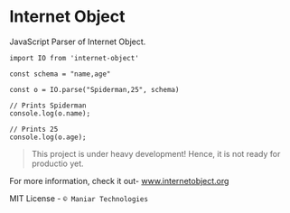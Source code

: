 # Internet Object

JavaScript Parser of Internet Object.

```JS
import IO from 'internet-object'

const schema = "name,age"

const o = IO.parse("Spiderman,25", schema)

// Prints Spiderman
console.log(o.name);

// Prints 25
console.log(o.age);
```

> This project is under heavy development! Hence, it is not ready for productio yet.

For more information, check it out-
www.internetobject.org

MIT License -  `© Maniar Technologies`
